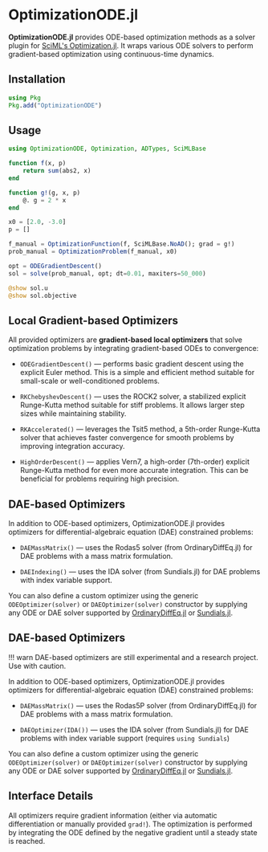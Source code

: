 # OptimizationODE.jl

**OptimizationODE.jl** provides ODE-based optimization methods as a solver plugin for [SciML's Optimization.jl](https://github.com/SciML/Optimization.jl). It wraps various ODE solvers to perform gradient-based optimization using continuous-time dynamics.

## Installation

```julia
using Pkg
Pkg.add("OptimizationODE")
```

## Usage

```julia
using OptimizationODE, Optimization, ADTypes, SciMLBase

function f(x, p)
    return sum(abs2, x)
end

function g!(g, x, p)
    @. g = 2 * x
end

x0 = [2.0, -3.0]
p = []

f_manual = OptimizationFunction(f, SciMLBase.NoAD(); grad = g!)
prob_manual = OptimizationProblem(f_manual, x0)

opt = ODEGradientDescent()
sol = solve(prob_manual, opt; dt=0.01, maxiters=50_000)

@show sol.u
@show sol.objective
```

## Local Gradient-based Optimizers

All provided optimizers are **gradient-based local optimizers** that solve optimization problems by integrating gradient-based ODEs to convergence:

* `ODEGradientDescent()` — performs basic gradient descent using the explicit Euler method. This is a simple and efficient method suitable for small-scale or well-conditioned problems.

* `RKChebyshevDescent()` — uses the ROCK2 solver, a stabilized explicit Runge-Kutta method suitable for stiff problems. It allows larger step sizes while maintaining stability.

* `RKAccelerated()` — leverages the Tsit5 method, a 5th-order Runge-Kutta solver that achieves faster convergence for smooth problems by improving integration accuracy.

* `HighOrderDescent()` — applies Vern7, a high-order (7th-order) explicit Runge-Kutta method for even more accurate integration. This can be beneficial for problems requiring high precision.

## DAE-based Optimizers

In addition to ODE-based optimizers, OptimizationODE.jl provides optimizers for differential-algebraic equation (DAE) constrained problems:

* `DAEMassMatrix()` — uses the Rodas5 solver (from OrdinaryDiffEq.jl) for DAE problems with a mass matrix formulation.

* `DAEIndexing()` — uses the IDA solver (from Sundials.jl) for DAE problems with index variable support.

You can also define a custom optimizer using the generic `ODEOptimizer(solver)` or `DAEOptimizer(solver)` constructor by supplying any ODE or DAE solver supported by [OrdinaryDiffEq.jl](https://docs.sciml.ai/DiffEqDocs/stable/solvers/ode_solve/) or [Sundials.jl](https://github.com/SciML/Sundials.jl).

## DAE-based Optimizers

!!! warn
    DAE-based optimizers are still experimental and a research project. Use with caution.

In addition to ODE-based optimizers, OptimizationODE.jl provides optimizers for differential-algebraic equation (DAE) constrained problems:

* `DAEMassMatrix()` — uses the Rodas5P solver (from OrdinaryDiffEq.jl) for DAE problems with a mass matrix formulation.

* `DAEOptimizer(IDA())` — uses the IDA solver (from Sundials.jl) for DAE problems with index variable support (requires `using Sundials`)

You can also define a custom optimizer using the generic `ODEOptimizer(solver)` or `DAEOptimizer(solver)` constructor by supplying any ODE or DAE solver supported by [OrdinaryDiffEq.jl](https://docs.sciml.ai/DiffEqDocs/stable/solvers/ode_solve/) or [Sundials.jl](https://github.com/SciML/Sundials.jl).

## Interface Details

All optimizers require gradient information (either via automatic differentiation or manually provided `grad!`). The optimization is performed by integrating the ODE defined by the negative gradient until a steady state is reached.
